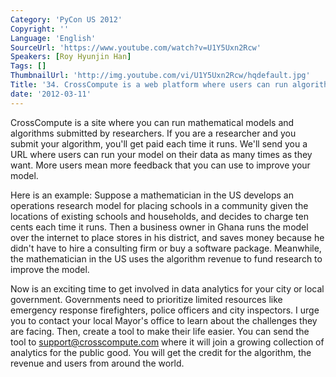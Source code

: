 ```yaml
---
Category: 'PyCon US 2012'
Copyright: ''
Language: 'English'
SourceUrl: 'https://www.youtube.com/watch?v=U1Y5Uxn2Rcw'
Speakers: [Roy Hyunjin Han]
Tags: []
ThumbnailUrl: 'http://img.youtube.com/vi/U1Y5Uxn2Rcw/hqdefault.jpg'
Title: '34. CrossCompute is a web platform where users can run algorithms'
date: '2012-03-11'
---
```

CrossCompute is a site where you can run mathematical models and algorithms
submitted by researchers. If you are a researcher and you submit your
algorithm, you'll get paid each time it runs. We'll send you a URL where users
can run your model on their data as many times as they want. More users mean
more feedback that you can use to improve your model.

Here is an example: Suppose a mathematician in the US develops an operations
research model for placing schools in a community given the locations of
existing schools and households, and decides to charge ten cents each time it
runs. Then a business owner in Ghana runs the model over the internet to place
stores in his district, and saves money because he didn't have to hire a
consulting firm or buy a software package. Meanwhile, the mathematician in the
US uses the algorithm revenue to fund research to improve the model.

Now is an exciting time to get involved in data analytics for your city or
local government. Governments need to prioritize limited resources like
emergency response firefighters, police officers and city inspectors. I urge
you to contact your local Mayor's office to learn about the challenges they
are facing. Then, create a tool to make their life easier. You can send the
tool to support@crosscompute.com where it will join a growing collection of
analytics for the public good. You will get the credit for the algorithm, the
revenue and users from around the world.

